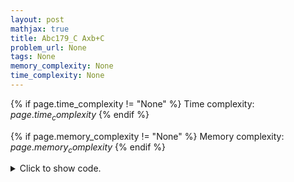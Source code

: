 ```yaml
---
layout: post
mathjax: true
title: Abc179_C Axb+C
problem_url: None
tags: None
memory_complexity: None
time_complexity: None
---
```




{% if page.time_complexity != "None" %}
Time complexity: ${{ page.time_complexity }}$
{% endif %}

{% if page.memory_complexity != "None" %}
Memory complexity: ${{ page.memory_complexity }}$
{% endif %}

<details>
<summary>
<p style="display:inline">Click to show code.</p>
</summary>
```cpp
{% raw %}
using namespace std;
using ll = long long;
using ii = pair<int, int>;
using vi = vector<int>;
using mii = map<int, int>;
const int NMAX = 1e7 + 11;
bitset<NMAX> is_prime;
vector<int> primes;
mii prime_factors(ll n)
{
    mii factors;
    ll i = 0, pf = primes[i];
    while (pf * pf <= n)
    {
        while (n % pf == 0)
        {
            ++factors[pf];
            n = n / pf;
        }
        pf = primes[++i];
    }
    if (n != 1)
        ++factors[n];
    return factors;
}
void sieve(ll sieve_size)
{
    is_prime.set();
    is_prime[0] = is_prime[1] = 0;
    for (ll i = 2; i <= sieve_size; i++)
        if (is_prime[i])
        {
            for (ll j = i * i; j <= sieve_size; j += i)
                is_prime[j] = 0;
            primes.push_back((int)i);
        }
}
int main(void)
{
    int n;
    cin >> n;
    sieve(NMAX);
    ll ans = 0;
    for (int x = 1; x < n; ++x)
    {
        ll cur = 1;
        auto factors = prime_factors(x);
        for (auto [k, v] : factors)
            cur *= v + 1;
        ans += cur;
    }
    cout << ans << endl;
    return 0;
}

{% endraw %}
```
</details>

